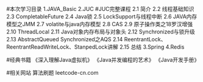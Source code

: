 #本次学习目录
1.JAVA_Basic
2.JUC
#JUC完整课程
2.1 简介
2.2 线程基础知识 
2.3 CompletableFuture
2.4 Java锁
2.5 LockSupport与线程中断
2.6 JAVA内存模型之JMM
2.7 volatite与java内存模型
2.8 CAS
2.9 原子操作类之18罗汉增强
2.10 ThreadLocal
2.11 Java对象内存布局与对象头
2.12 Synchronized与锁升级
2.13 AbstractQueued Synchronized之AQS
2.14 ReentrantLock、ReentrantReadWriteLock、StanpedLock讲解
2.15 总结
3.Spring
4.Redis

#经典书籍
《深入理解Java虚拟机》
《Java并发编程的艺术》
《Java开发手册》

#相关网站
算法刷题 leetcode-cn.com

